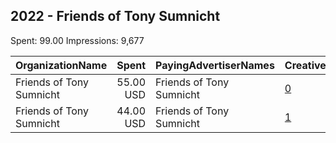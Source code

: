 ## 2022 - Friends of Tony Sumnicht 
Spent: 99.00
Impressions: 9,677

|OrganizationName|Spent|PayingAdvertiserNames|CreativeUrls|Impressions|Genders|AgeBrackets|CountryCodes|BillingAddresses|CandidateBallotInformation|
|:---|---:|:---|:---|---:|:---|:---|:---|:---|:---|
|Friends of Tony Sumnicht|55.00 USD|Friends of Tony Sumnicht|[0](https://www.snap.com/political-ads/asset/d8d09d1676dbb92b595bbf64466c2509aa14401f15803c866c213c8ed7676b36?mediaType=jpeg)|5,887||18+|united states|US|Tony Sumnicht for Crystal City Council|
|Friends of Tony Sumnicht|44.00 USD|Friends of Tony Sumnicht|[1](https://www.snap.com/political-ads/asset/d8d09d1676dbb92b595bbf64466c2509aa14401f15803c866c213c8ed7676b36?mediaType=jpeg)|3,790||18+|united states|US|Tony Sumnicht for Crystal City Council|
